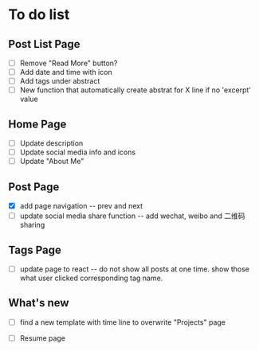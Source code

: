 # To do list

## Post List Page

- [ ] Remove "Read More" button?
- [ ] Add date and time with icon
- [ ] Add tags under abstract
- [ ] New function that automatically create abstrat for X line if no 'excerpt' value

## Home Page

- [ ] Update description
- [ ] Update social media info and icons
- [ ] Update "About Me"

## Post Page
- [x] add page navigation -- prev and next
- [ ] update social media share function -- add wechat, weibo and 二维码 sharing

## Tags Page
- [ ] update page to react -- do not show all posts at one time. show those what user clicked corresponding tag name. 

## What's new 
- [ ] find a new template with time line to overwrite "Projects" page
- [ ] Resume page

